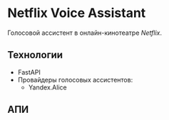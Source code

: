 # Netflix Voice Assistant
Голосовой ассистент в онлайн-кинотеатре _Netflix_.

## Технологии
- FastAPI
- Провайдеры голосовых ассистентов:
  - Yandex.Alice

## АПИ
